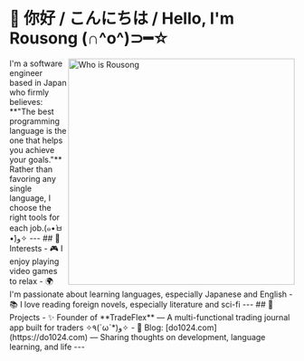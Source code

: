 # 👋 你好 / こんにちは / Hello, I'm Rousong (∩^o^)⊃━☆

<a href="#">
<img align="right" src="https://github-readme-stats.vercel.app/api?username=rousong&count_private=true&show_icons=true" alt="Who is Rousong" width="400px">
</a>
I'm a software engineer based in Japan who firmly believes: **"The best programming language is the one that helps you achieve your goals."**  
Rather than favoring any single language, I choose the right tools for each job.(๑•̀ㅂ•́)و✧
---
## 🎯 Interests
- 🎮 I enjoy playing video games to relax  
- 🌍 I'm passionate about learning languages, especially Japanese and English  
- 📚 I love reading foreign novels, especially literature and sci-fi  
---
## 🚀 Projects
- ✨ Founder of **TradeFlex** — A multi-functional trading journal app built for traders ✧٩(ˊωˋ*)و✧
- 📝 Blog: [do1024.com](https://do1024.com) — Sharing thoughts on development, language learning, and life  
---
